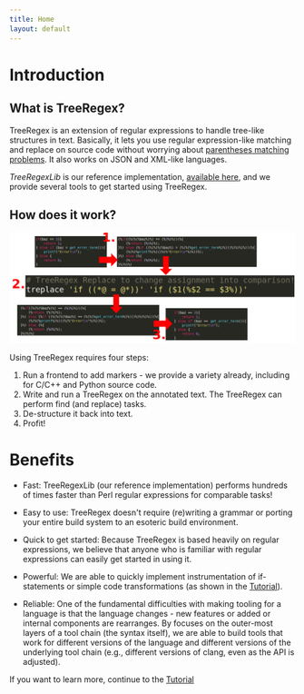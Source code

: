 ```yaml
---
title: Home
layout: default
---
```


# Introduction

## What is TreeRegex?

TreeRegex is an extension of regular expressions to handle tree-like structures in text.  Basically, it lets you use regular expression-like matching and replace on source code without worrying about [parentheses matching problems](https://en.wikipedia.org/wiki/Brace_matching).  It also works on JSON and XML-like languages.

*TreeRegexLib* is our reference implementation, [available here](download.md), and we provide several tools to get started using TreeRegex.

<!--Regular expressions are already a standard tool in the computer programmer's toolbox - they are a required technology to know in modern software.  Yet, they can't be used effectively with a huge class of texts: tree-structured texts.  Tree structured text includes a lot of different cases, the most prominent among them are *programming languages*, JSON, and XML-languages.  TreeRegex is designed to be used with any tree structured text and we provide tooling to get started using it in a variety of cases.  In short, we made regular expressions work on source code.  Now if you want to do a complicated refactor or find a set of instructions, you can do so using a small adjustment to a tool you already know.  *TreeRegexLib* is our reference implementation.-->

## How does it work?
<!--A Taste of TreeRegex-->

<!--![Diagram of TreeRegex Workflow](/public/diagram_2.png =1000x)-->
<img src="/public/diagram_2.png" style="width: 1000px;"/>

Using TreeRegex requires four steps:

1. Run a frontend to add markers - we provide a variety already, including for C/C++ and Python source code.
2. Write and run a TreeRegex on the annotated text.  The TreeRegex can perform find (and replace) tasks.
3. De-structure it back into text.
4. Profit!

# Benefits

* Fast: TreeRegexLib (our reference implementation) performs hundreds of times faster than Perl regular expressions for comparable tasks!

* Easy to use: TreeRegex doesn't require (re)writing a grammar or porting your entire build system to an esoteric build environment.

* Quick to get started: Because TreeRegex is based heavily on regular expressions, we believe that anyone who is familiar with regular expressions can easily get started in using it.

* Powerful: We are able to quickly implement instrumentation of if-statements or simple code transformations (as shown in the [Tutorial](tutorial-overview.md)).

* Reliable: One of the fundamental difficulties with making tooling for a language is that the language changes - new features or added or internal components are rearranges.  By focuses on the outer-most layers of a tool chain (the syntax itself), we are able to build tools that work for different versions of the language and different versions of the underlying tool chain (e.g., different versions of clang, even as the API is adjusted).

If you want to learn more, continue to the [Tutorial](tutorial-overview.md)
